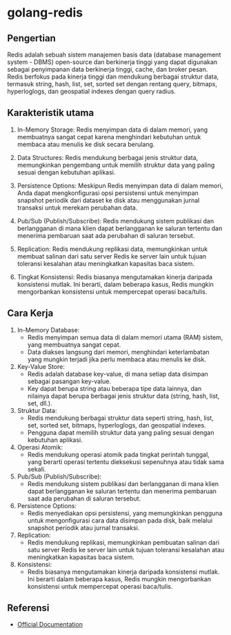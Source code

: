 # golang-redis

## Pengertian

Redis adalah sebuah sistem manajemen basis data (database management system - DBMS) open-source dan berkinerja tinggi yang dapat digunakan sebagai penyimpanan data berkinerja tinggi, cache, dan broker pesan. Redis berfokus pada kinerja tinggi dan mendukung berbagai struktur data, termasuk string, hash, list, set, sorted set dengan rentang query, bitmaps, hyperloglogs, dan geospatial indexes dengan query radius.

## Karakteristik utama

1. In-Memory Storage: Redis menyimpan data di dalam memori, yang membuatnya sangat cepat karena menghindari kebutuhan untuk membaca atau menulis ke disk secara berulang.

2. Data Structures: Redis mendukung berbagai jenis struktur data, memungkinkan pengembang untuk memilih struktur data yang paling sesuai dengan kebutuhan aplikasi.

3. Persistence Options: Meskipun Redis menyimpan data di dalam memori, Anda dapat mengkonfigurasi opsi persistensi untuk menyimpan snapshot periodik dari dataset ke disk atau menggunakan jurnal transaksi untuk merekam perubahan data.

4. Pub/Sub (Publish/Subscribe): Redis mendukung sistem publikasi dan berlangganan di mana klien dapat berlangganan ke saluran tertentu dan menerima pembaruan saat ada perubahan di saluran tersebut.

5. Replication: Redis mendukung replikasi data, memungkinkan untuk membuat salinan dari satu server Redis ke server lain untuk tujuan toleransi kesalahan atau meningkatkan kapasitas baca sistem.

6. Tingkat Konsistensi: Redis biasanya mengutamakan kinerja daripada konsistensi mutlak. Ini berarti, dalam beberapa kasus, Redis mungkin mengorbankan konsistensi untuk mempercepat operasi baca/tulis.

## Cara Kerja

1. In-Memory Database:
   - Redis menyimpan semua data di dalam memori utama (RAM) sistem, yang membuatnya sangat cepat.
   - Data diakses langsung dari memori, menghindari keterlambatan yang mungkin terjadi jika perlu membaca atau menulis ke disk.
2. Key-Value Store:
   - Redis adalah database key-value, di mana setiap data disimpan sebagai pasangan key-value.
   - Key dapat berupa string atau beberapa tipe data lainnya, dan nilainya dapat berupa berbagai jenis struktur data (string, hash, list, set, dll.).
3. Struktur Data:
   - Redis mendukung berbagai struktur data seperti string, hash, list, set, sorted set, bitmaps, hyperloglogs, dan geospatial indexes.
   - Pengguna dapat memilih struktur data yang paling sesuai dengan kebutuhan aplikasi.
4. Operasi Atomik:
    - Redis mendukung operasi atomik pada tingkat perintah tunggal, yang berarti operasi tertentu dieksekusi sepenuhnya atau tidak sama sekali. 
5. Pub/Sub (Publish/Subscribe):
    - Redis mendukung sistem publikasi dan berlangganan di mana klien dapat berlangganan ke saluran tertentu dan menerima pembaruan saat ada perubahan di saluran tersebut. 
6. Persistence Options:
    - Redis menyediakan opsi persistensi, yang memungkinkan pengguna untuk mengonfigurasi cara data disimpan pada disk, baik melalui snapshot periodik atau jurnal transaksi. 
7. Replication:
    - Redis mendukung replikasi, memungkinkan pembuatan salinan dari satu server Redis ke server lain untuk tujuan toleransi kesalahan atau meningkatkan kapasitas baca sistem. 
8. Konsistensi:
    - Redis biasanya mengutamakan kinerja daripada konsistensi mutlak. Ini berarti dalam beberapa kasus, Redis mungkin mengorbankan konsistensi untuk mempercepat operasi baca/tulis.

## Referensi

- [Official Documentation](https://redis.io/docs/get-started/data-store/)
